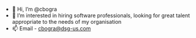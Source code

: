 - 👋 Hi, I’m @cbogra
- 👀 I’m interested in hiring software professionals, looking for great talent appropriate to the needs of my organisation
- 📫 Email - cbogra@dsg-us.com

<!---
cbogra/cbogra is a ✨ special ✨ repository because its `README.md` (this file) appears on your GitHub profile.
You can click the Preview link to take a look at your changes.
--->
